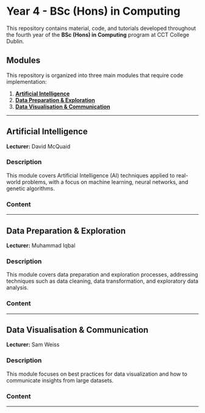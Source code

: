 # Year 4 - BSc (Hons) in Computing

This repository contains material, code, and tutorials developed throughout the fourth year of the **BSc (Hons) in Computing** program at CCT College Dublin.

## Modules
This repository is organized into three main modules that require code implementation:

1. [**Artificial Intelligence**](#artificial-intelligence)
2. [**Data Preparation & Exploration**](#data-preparation--exploration)
3. [**Data Visualisation & Communication**](#data-visualisation--communication)

---

## Artificial Intelligence
**Lecturer:** David McQuaid  

### Description
This module covers Artificial Intelligence (AI) techniques applied to real-world problems, with a focus on machine learning, neural networks, and genetic algorithms.

### Content

---

## Data Preparation & Exploration
**Lecturer:** Muhammad Iqbal  

### Description
This module covers data preparation and exploration processes, addressing techniques such as data cleaning, data transformation, and exploratory data analysis.

### Content

---

## Data Visualisation & Communication
**Lecturer:** Sam Weiss  

### Description
This module focuses on best practices for data visualization and how to communicate insights from large datasets.

### Content


---
